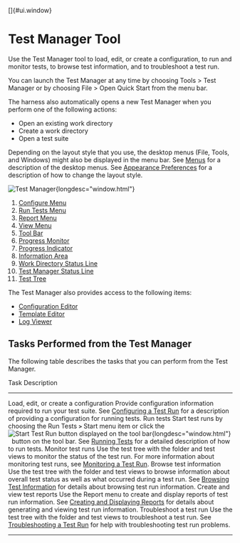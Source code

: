 <!---
  $Id$

  Copyright (c) 2001, 2024, Oracle and/or its affiliates. All rights reserved.
  DO NOT ALTER OR REMOVE COPYRIGHT NOTICES OR THIS FILE HEADER.

  This code is free software; you can redistribute it and/or modify it
  under the terms of the GNU General Public License version 2 only, as
  published by the Free Software Foundation.  Oracle designates this
  particular file as subject to the "Classpath" exception as provided
  by Oracle in the LICENSE file that accompanied this code.

  This code is distributed in the hope that it will be useful, but WITHOUT
  ANY WARRANTY; without even the implied warranty of MERCHANTABILITY or
  FITNESS FOR A PARTICULAR PURPOSE.  See the GNU General Public License
  version 2 for more details (a copy is included in the LICENSE file that
  accompanied this code).

  You should have received a copy of the GNU General Public License version
  2 along with this work; if not, write to the Free Software Foundation,
  Inc., 51 Franklin St, Fifth Floor, Boston, MA 02110-1301 USA.

  Please contact Oracle, 500 Oracle Parkway, Redwood Shores, CA 94065 USA
  or visit www.oracle.com if you need additional information or have any
  questions.
-->

[]{#ui.window}

# Test Manager Tool

Use the Test Manager tool to load, edit, or create a configuration, to run and monitor tests, to
browse test information, and to troubleshoot a test run.

You can launch the Test Manager at any time by choosing Tools \> Test Manager or by choosing File \>
Open Quick Start from the menu bar.

The harness also automatically opens a new Test Manager when you perform one of the following
actions:

-   Open an existing work directory
-   Create a work directory
-   Open a test suite

Depending on the layout style that you use, the desktop menus (File, Tools, and Windows) might also
be displayed in the menu bar. See [Menus](desktopMenus.html#desktopMenus) for a description of the
desktop menus. See [Appearance Preferences](../ui/appearancePrefs.html) for a description of how to
change the layout style.

![Test Manager](../../images/JT4tstmgrwindow.gif){longdesc="window.html"}

1.  [Configure Menu](configureMenu.html)
2.  [Run Tests Menu](runMenu.html)
3.  [Report Menu](reportMenu.html)
4.  [View Menu](viewMenu.html)
5.  [Tool Bar](toolBar.html)
6.  [Progress Monitor](../run/progressMonitor.html)
7.  [Progress Indicator](../run/progressMeter.html)
8.  [Information Area](infoPane.html)
9.  [Work Directory Status Line](workDirStatus.html)
10. [Test Manager Status Line](testManagerStatus.html)
11. [Test Tree](usingtree.html)

The Test Manager also provides access to the following items:

-   [Configuration Editor](../confEdit/openConfEd.html)
-   [Template Editor](../admin/openTemplateEditor.html)
-   [Log Viewer](logViewer.html)

## Tasks Performed from the Test Manager

The following table describes the tasks that you can perform from the Test Manager.

  Task                                    Description
  --------------------------------------- ----------------------------------------------------------------------------------------------------------------------------------------------------------------------------------------------------------------------------------------------------------------------------------------------------------------
  Load, edit, or create a configuration   Provide configuration information required to run your test suite. See [Configuring a Test Run](../confEdit/overview.html) for a description of providing a configuration for running tests.
  Run tests                               Start test runs by choosing the Run Tests **`>`** Start menu item or click the ![Start Test Run button displayed on the tool bar](../../images/runTests_button.gif){longdesc="window.html"}   button on the tool bar. See [Running Tests](../run/running.html) for a detailed description of how to run tests.
  Monitor test runs                       Use the test tree with the folder and test views to monitor the status of the test run. For more information about monitoring test runs, see [Monitoring a Test Run](../run/monitoring.html).
  Browse test information                 Use the test tree with the folder and test views to browse information about overall test status as well as what occurred during a test run. See [Browsing Test Information](../browse/browsing.html) for details about browsing test run information.
  Create and view test reports            Use the Report menu to create and display reports of test run information. See [Creating and Displaying Reports](../report/usingReports.html) for details about generating and viewing test run information.
  Troubleshoot a test run                 Use the test tree with the folder and test views to troubleshoot a test run. See [Troubleshooting a Test Run](../run/troubleshooting.html) for help with troubleshooting test run problems.

----------------------------------------------------------------------------------------------------


